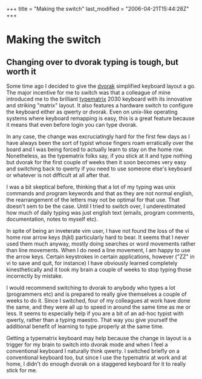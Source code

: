 +++
title = "Making the switch"
last_modified = "2006-04-21T15:44:28Z"
+++
# Making the switch

## Changing over to dvorak typing is tough, but worth it

Some time ago I decided to give the [dvorak][5] simplified keyboard
layout a go. The major incentive for me to switch was that a colleague
of mine introduced me to the brilliant [typematrix][6] 2030 keyboard with
its innovative and striking "matrix" layout. It also features a
hardware switch to configure the keyboard either as qwerty or dvorak.
Even on unix-like operating systems where keyboard remapping is easy,
this is a great feature because it means that even before login you can
type dvorak.

In any case, the change was excruciatingly hard for the first few days
as I have always been the sort of typist whose fingers roam erratically
over the board and I was being forced to actually learn to stay on the
home row. Nonetheless, as the typematrix folks say, if you stick at it
and type nothing but dvorak for the first couple of weeks then it soon
becomes very easy and switching back to qwerty if you need to use
someone else's keyboard or whatever is not difficult at all after that.

I was a bit skeptical before, thinking that a lot of my typing was unix
commands and program keywords and that as they are not normal english,
the rearrangement of the letters may not be optimal for that use. That
doesn't sem to be the case. Until I tried to switch over, I
underestimated how much of daily typing was just english text (emails,
program comments, documentation, notes to myself etc).

In spite of being an inveterate vim user, I have not found the loss of
the vi home row arrow keys (hjkl) particularly hard to bear. It seems
that I never used them much anyway, mostly doing searches or word
movements rather than line movements. When I do need a line movement, I
am happy to use the arrow keys. Certain keystrokes in certain
applications, however ("ZZ" in vi to save and quit, for instance) I
have obviously learned completely kinesthetically and it took my brain
a couple of weeks to stop typing those incorrectly by mistake.

I would recommend switching to dvorak to anybody who types a lot
(programmers etc) and is prepared to really give themselves a couple of
weeks to do it. Since I switched, four of my colleagues at work have
done the same, and they were all up to speed in around the same time as
me or less. It seems to especially help if you are a bit of an ad-hoc
typist with qwerty, rather than a typing maestro. That way you give
yourself the additional benefit of learning to type properly at the
same time.

Getting a typematrix keyboard may help because the change in layout is
a trigger for my brain to switch into dvorak mode and when I feel a
conventional keyboard I naturally think qwerty. I switched briefly on a
conventional keyboard too, but since I use the typematrix at work and
at home, I didn't do enough dvorak on a staggered keyboard for it to
really stick for me.

[1]: http://www.uncarved.com/articles/dvorak
[2]: http://www.uncarved.com/
[3]: http://www.uncarved.com/articles/contact
[4]: http://www.uncarved.com/login/
[5]: http://en.wikipedia.org/wiki/Dvorak_Simplified_Keyboard
[6]: http://www.typematrix.com/
[7]: http://www.uncarved.com/tags/computers
[8]: mailto:sean@uncarved.com
[9]: http://creativecommons.org/licenses/by-sa/4.0/
